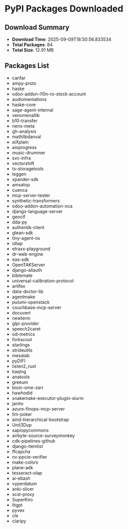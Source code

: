 # PyPI Packages Downloaded

## Download Summary
- **Download Time**: 2025-09-09T18:50:56.833534
- **Total Packages**: 84
- **Total Size**: 12.91 MB

## Packages List
- canfar
- ampy-proto
- haske
- odoo-addon-l10n-ro-stock-account
- audiomentations
- haske-core
- sage-agent-internal
- venomenallib
- b10-transfer
- nens-meta
- gh-analysis
- mathlibdanval
- aiXplain
- aioprogress
- music-drummer
- svc-infra
- vectorshift
- ts-storagetools
- leggen
- xpander-sdk
- amsatop
- cuenca
- mcp-server-tester
- synthetic-transformers
- odoo-addon-automation-oca
- django-language-server
- geocif
- dda-py
- authentik-client
- glean-sdk
- tiny-agent-os
- idtap
- etraxx-playground
- dr-web-engine
- eas-sdk
- OpenTAKServer
- django-allauth
- biblemate
- universal-calibration-protocol
- artifex
- data-doctor-lib
- agentmake
- pulumi-openstack
- couchbase-mcp-server
- docuvert
- newterm
- glpi-provider
- speech2caret
- od-metrics
- forkscout
- starlings
- strideutils
- mesalab
- pyDIFI
- listen2_rust
- kaqing
- anatools
- greeum
- bioio-ome-zarr
- hawhodid
- snakemake-executor-plugin-slurm
- janito
- azure-finops-mcp-server
- llm-poker
- aind-hierarchical-bootstrap
- Unit3Dup
- sapiopycommons
- airbyte-source-surveymonkey
- cdk-pipelines-github
- django-itemlist
- ffcapcha
- nv-ppcie-verifier
- make-colors
- plane-adk
- tesseract-olap
- ai-ebash
- vyperdatum
- anki-slicer
- scst-proxy
- SuperKiro
- litgpt
- pyvex
- cle
- claripy
